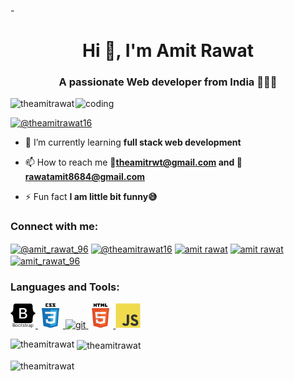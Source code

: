 -<h1 align="center">Hi 👋, I'm Amit Rawat</h1>
<h3 align="center">A passionate Web developer from India 👨🏻‍💻</h3>

<img src="https://cdn.dribbble.com/users/926537/screenshots/4502924/media/18181eb39eec9784db256e246954adba.gif" alt="coding" align="right" width="400">

<p align="left"> <img src="https://komarev.com/ghpvc/?username=theamitrawat&label=Profile%20views&color=0e75b6&style=flat" alt="theamitrawat" /> </p>

<p align="left"> <a href="https://twitter.com/@theamitrawat16" target="blank"><img src="https://img.shields.io/twitter/follow/@theamitrawat16?logo=twitter&style=for-the-badge" alt="@theamitrawat16" /></a> </p>

- 🌱 I’m currently learning **full stack web development**

- 📫 How to reach me **📧theamitrwt@gmail.com and 📧rawatamit8684@gmail.com**

- ⚡ Fun fact **I am little bit funny😅**

<h3 align="left">Connect with me:</h3>
<p align="left">
<a href="https://codepen.io/@amit_rawat_96" target="blank"><img align="center" src="https://raw.githubusercontent.com/rahuldkjain/github-profile-readme-generator/master/src/images/icons/Social/codepen.svg" alt="@amit_rawat_96" height="30" width="40" /></a>
<a href="https://twitter.com/@theamitrawat16" target="blank"><img align="center" src="https://raw.githubusercontent.com/rahuldkjain/github-profile-readme-generator/master/src/images/icons/Social/twitter.svg" alt="@theamitrawat16" height="30" width="40" /></a>
<a href="https://linkedin.com/in/amit rawat" target="blank"><img align="center" src="https://raw.githubusercontent.com/rahuldkjain/github-profile-readme-generator/master/src/images/icons/Social/linked-in-alt.svg" alt="amit rawat" height="30" width="40" /></a>
<a href="https://fb.com/amit rawat" target="blank"><img align="center" src="https://raw.githubusercontent.com/rahuldkjain/github-profile-readme-generator/master/src/images/icons/Social/facebook.svg" alt="amit rawat" height="30" width="40" /></a>
<a href="https://instagram.com/amit_rawat_96" target="blank"><img align="center" src="https://raw.githubusercontent.com/rahuldkjain/github-profile-readme-generator/master/src/images/icons/Social/instagram.svg" alt="amit_rawat_96" height="30" width="40" /></a>
</p>

<h3 align="left">Languages and Tools:</h3>
<p align="left"> <a href="https://getbootstrap.com" target="_blank" rel="noreferrer"> <img src="https://raw.githubusercontent.com/devicons/devicon/master/icons/bootstrap/bootstrap-plain-wordmark.svg" alt="bootstrap" width="40" height="40"/> </a> <a href="https://www.w3schools.com/css/" target="_blank" rel="noreferrer"> <img src="https://raw.githubusercontent.com/devicons/devicon/master/icons/css3/css3-original-wordmark.svg" alt="css3" width="40" height="40"/> </a> <a href="https://git-scm.com/" target="_blank" rel="noreferrer"> <img src="https://www.vectorlogo.zone/logos/git-scm/git-scm-icon.svg" alt="git" width="40" height="40"/> </a> <a href="https://www.w3.org/html/" target="_blank" rel="noreferrer"> <img src="https://raw.githubusercontent.com/devicons/devicon/master/icons/html5/html5-original-wordmark.svg" alt="html5" width="40" height="40"/> </a> <a href="https://developer.mozilla.org/en-US/docs/Web/JavaScript" target="_blank" rel="noreferrer"> <img src="https://raw.githubusercontent.com/devicons/devicon/master/icons/javascript/javascript-original.svg" alt="javascript" width="40" height="40"/> </a> </p>

<p><img align="left" src="https://github-readme-stats.vercel.app/api/top-langs?username=theamitrawat&show_icons=true&locale=en&layout=compact" alt="theamitrawat" /></p>

<p>&nbsp;<img align="center" src="https://github-readme-stats.vercel.app/api?username=theamitrawat&show_icons=true&locale=en" alt="theamitrawat" /></p>

<p><img align="center" src="https://github-readme-streak-stats.herokuapp.com/?user=theamitrawat&" alt="theamitrawat" /></p>
